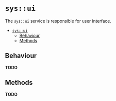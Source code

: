 # `sys::ui`
The `sys::ui` service is responsible for user interface.

- [`sys::ui`](#sysui)
  - [Behaviour](#behaviour)
  - [Methods](#methods)

## Behaviour
**TODO**

## Methods
**TODO**